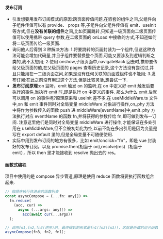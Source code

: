 #### 发布订阅

- 引发想要用发布订阅模式的原因:跨页面传值问题,在嵌套的组件之间,父组件向子组件传值可以有 provide、 props 等,子组件向父组件传值有 emit、useInit 等方式,但在**没有关联的组件**之间,比如页面跳转,只知道一级页面向二级页面传值可以使用携带 query 参数,在二级页面的 onLoad 中接收的方式,不知道如何将二级页面传给一级页面.
- 询问他人后得到 3 种解决方法: 1.将要跳转的页面封装为一个组件,但这这种方法可能会增加代码量,并且子组件要替换整个页面,可能又要涉及到逻辑判断之类的,我不太想用; 2.使用 onshow,子级页面中,navigateBack 回去时,携带要传给父级页面的值,在父级页面的 pages 查看历史记录,这个方法没有尝试过,并且只能用在一二级页面之间,如果是没有任何关联的页面或组件也不能用; 3.发布订阅:在此之前没有用过这个方法,但是比较灵活,想尝试一下.
- **发布订阅原理**:on 监听，emit 触发 on 的监听,在 on 中定义好 emit 触发后要执行的事件,当执行 emit 时,即是执行 on 中定义的事件.
  那么为什么 emit 后就可以调用 on 的事件呢?原理原来和 useInit 差不多,在 useMiddleWare.ts 文件中,on 和 emit 事件同时对全局变量 middleWare 对象进行操作,on_phy 方法中将作为参数传入的函数 push 进 middleWare[eventName]中,emit_phy 方法执行对应 eventName 的函数 fn,并将获得的参数传给 fn,即可做到发布--订阅.
  注意这里他们是同时对全局变量 middleWare 进行操作,才能保证在多处引用在 useMiddleWare,但不会被初始化为空,以前不能在多出引用是因为变量是写在 export default 里的,但是全局变量不可随便使用.
- 实际中用到发布订阅的地方有很多，比如 emit/onclick="fn"，即是 vue 封装好的发布订阅，以及 promise.then(相当于 on),resolve(res)（相当于 emit），所以 then 里才能接收到 resolve 抛出去的 res。

#### 函数式编程

项目中使用的是 compose 异步管道,原理是使用 reduce 函数将要执行函数组合起来.

```javascript
// 按顺序执行传进来的函数列表
const asyncCompose = (...fn: any[]) =>
  fn.reduce(
    (acc, cur) =>
      async (...args: any[]) =>
        acc(await cur(...args))
  );

// 调用fn1,fn2,fn3(逆序)时，最终得到的形式是fn1(fn2(fn3))，这就是所谓的组合函数，注意reduce累加器不是立即调用，而是返回上一次的组合。
asyncCompose(fn3, fn2, fn1);
```
